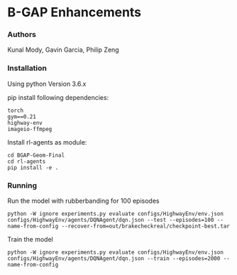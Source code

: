 # B-GAP Enhancements
### Authors 
Kunal Mody, Gavin Garcia, Philip Zeng

### Installation
Using python Version 3.6.x

pip install following dependencies:

```
torch
gym==0.21
highway-env
imageio-ffmpeg
```  

Install rl-agents as module:  
```
cd BGAP-Geom-Final 
cd rl-agents 
pip install -e .  
```

### Running 
Run the model with rubberbanding for 100 episodes
```
python -W ignore experiments.py evaluate configs/HighwayEnv/env.json configs/HighwayEnv/agents/DQNAgent/dqn.json --test --episodes=100 --name-from-config --recover-from=out/brakecheckreal/checkpoint-best.tar
```

Train the model 
```
python -W ignore experiments.py evaluate configs/HighwayEnv/env.json configs/HighwayEnv/agents/DQNAgent/dqn.json --train --episodes=2000 --name-from-config
```
